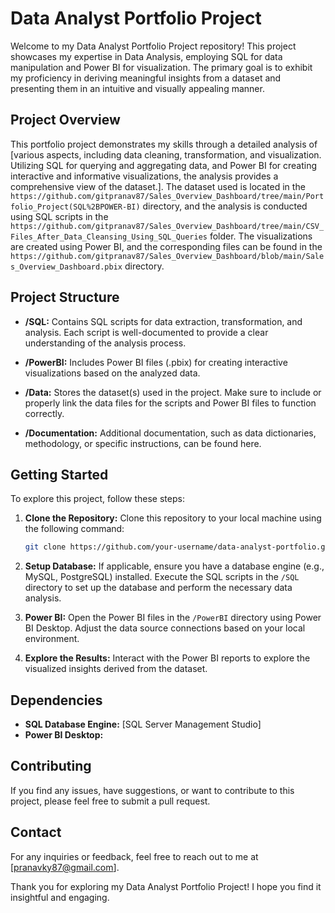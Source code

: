 # Data Analyst Portfolio Project

Welcome to my Data Analyst Portfolio Project repository! This project showcases my expertise in Data Analysis, employing SQL for data manipulation and Power BI for visualization. The primary goal is to exhibit my proficiency in deriving meaningful insights from a dataset and presenting them in an intuitive and visually appealing manner.

## Project Overview

This portfolio project demonstrates my skills through a detailed analysis of [various aspects, including data cleaning, transformation, and visualization. Utilizing SQL for querying and aggregating data, and Power BI for creating interactive and informative visualizations, the analysis provides a comprehensive view of the dataset.]. The dataset used is located in the `https://github.com/gitpranav87/Sales_Overview_Dashboard/tree/main/Portfolio_Project(SQL%2BPOWER-BI)` directory, and the analysis is conducted using SQL scripts in the `https://github.com/gitpranav87/Sales_Overview_Dashboard/tree/main/CSV_Files_After_Data_Cleansing_Using_SQL_Queries` folder. The visualizations are created using Power BI, and the corresponding files can be found in the `https://github.com/gitpranav87/Sales_Overview_Dashboard/blob/main/Sales_Overview_Dashboard.pbix` directory.

## Project Structure

- **/SQL:** Contains SQL scripts for data extraction, transformation, and analysis. Each script is well-documented to provide a clear understanding of the analysis process.

- **/PowerBI:** Includes Power BI files (.pbix) for creating interactive visualizations based on the analyzed data.

- **/Data:** Stores the dataset(s) used in the project. Make sure to include or properly link the data files for the scripts and Power BI files to function correctly.

- **/Documentation:** Additional documentation, such as data dictionaries, methodology, or specific instructions, can be found here.

## Getting Started

To explore this project, follow these steps:

1. **Clone the Repository:** Clone this repository to your local machine using the following command:
    ```bash
    git clone https://github.com/your-username/data-analyst-portfolio.git
    ```

2. **Setup Database:** If applicable, ensure you have a database engine (e.g., MySQL, PostgreSQL) installed. Execute the SQL scripts in the `/SQL` directory to set up the database and perform the necessary data analysis.

3. **Power BI:** Open the Power BI files in the `/PowerBI` directory using Power BI Desktop. Adjust the data source connections based on your local environment.

4. **Explore the Results:** Interact with the Power BI reports to explore the visualized insights derived from the dataset.

## Dependencies

- **SQL Database Engine:** [SQL Server Management Studio]
- **Power BI Desktop:** 

## Contributing

If you find any issues, have suggestions, or want to contribute to this project, please feel free to submit a pull request.


## Contact

For any inquiries or feedback, feel free to reach out to me at [pranavky87@gmail.com].

Thank you for exploring my Data Analyst Portfolio Project! I hope you find it insightful and engaging.
